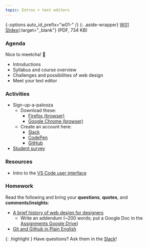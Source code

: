 ```yaml
---
topic: Intros + text editors
---
```


{::options auto_id_prefix="w01-" /}
{: .aside-wrapper}
<span class="highlighter">
[W01 Slides](files/w01.min.pdf){:target="_blank"} (PDF, 734 KB)
</span>

### Agenda
Nice to meetcha! <span class="text-larger">👋</span>

- Introductions
- Syllabus and course overview
- Challenges and possibilities of web design
- Meet your text editor


### Activities
- Sign-up-a-palooza
    - Download these:
        - [Firefox (browser)](https://www.mozilla.org/en-US/firefox/new/)
        - [Google Chrome (browser)](https://www.google.com/chrome/)
    - Create an account here:
        - [Slack](https://join.slack.com/t/mica-web/shared_invite/enQtNTI4OTU5MzMxNDkyLWFhMWQwMjY4MWZjZDM0OGM3MTc1YWM1NjgxOWY3NGQ1ZWI5ZGMzYjlkZDdmODE2ZTFjY2JiNjAyYWE4NmZjYzI)
        - [CodePen](http://codepen.io/)
        - [GitHub](https://github.com/)
- [Student survey](https://goo.gl/forms/55hPtnbO7Csdgrof2)


### Resources
- Intro to the [VS Code user interface](https://code.visualstudio.com/docs/getstarted/userinterface)


### Homework
Read the following and bring your **questions**, **quotes**, and **comments/insights**:
- [A brief history of web design for designers](http://blog.froont.com/brief-history-of-web-design-for-designers/)
    - Write an addendum (~200 words; put a Google Doc in the [Assignments Google Drive](https://drive.google.com/drive/folders/1phBdLHg1Z3qXUiyMBhDmMA9tcT069K-X?usp=sharing))
- [Git and Github in Plain English](https://blog.red-badger.com/2016/11/29/gitgithub-in-plain-english)

{: .highlight }
Have questions? Ask them in the [Slack](https://mica-web.slack.com/)!

